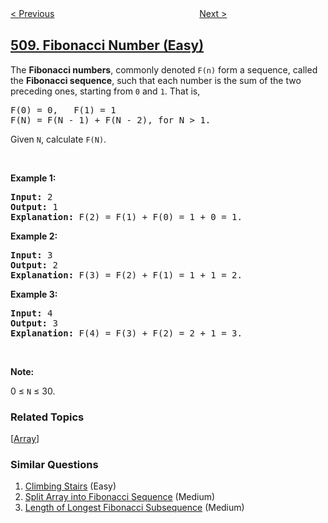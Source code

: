 <!--|This file generated by command(leetcode description); DO NOT EDIT.    |-->
<!--+----------------------------------------------------------------------+-->
<!--|@author    openset <openset.wang@gmail.com>                           |-->
<!--|@link      https://github.com/openset                                 |-->
<!--|@home      https://github.com/tonymontaro/leetcode-hints                        |-->
<!--+----------------------------------------------------------------------+-->

[< Previous](https://github.com/tonymontaro/leetcode-hints/tree/master/problems/most-frequent-subtree-sum "Most Frequent Subtree Sum")
　　　　　　　　　　　　　　　　
[Next >](https://github.com/tonymontaro/leetcode-hints/tree/master/problems/inorder-successor-in-bst-ii "Inorder Successor in BST II")

## [509. Fibonacci Number (Easy)](https://leetcode.com/problems/fibonacci-number "斐波那契数")

<p>The&nbsp;<b>Fibonacci numbers</b>, commonly denoted&nbsp;<code>F(n)</code>&nbsp;form a sequence, called the&nbsp;<b>Fibonacci sequence</b>, such that each number is the sum of the two preceding ones, starting from <code>0</code> and <code>1</code>. That is,</p>

<pre>
F(0) = 0,&nbsp; &nbsp;F(1)&nbsp;= 1
F(N) = F(N - 1) + F(N - 2), for N &gt; 1.
</pre>

<p>Given <code>N</code>, calculate <code>F(N)</code>.</p>

<p>&nbsp;</p>

<p><strong>Example 1:</strong></p>

<pre>
<strong>Input:</strong> 2
<strong>Output:</strong> 1
<strong>Explanation:</strong> F(2) = F(1) + F(0) = 1 + 0 = 1.
</pre>

<p><strong>Example 2:</strong></p>

<pre>
<strong>Input:</strong> 3
<strong>Output:</strong> 2
<strong>Explanation:</strong> F(3) = F(2) + F(1) = 1 + 1 = 2.
</pre>

<p><strong>Example 3:</strong></p>

<pre>
<strong>Input:</strong> 4
<strong>Output:</strong> 3
<strong>Explanation:</strong> F(4) = F(3) + F(2) = 2 + 1 = 3.
</pre>

<p>&nbsp;</p>

<p><strong>Note:</strong></p>

<p>0 &le; <code>N</code> &le; 30.</p>

### Related Topics
  [[Array](https://github.com/tonymontaro/leetcode-hints/tree/master/tag/array/README.md)]

### Similar Questions
  1. [Climbing Stairs](https://github.com/tonymontaro/leetcode-hints/tree/master/problems/climbing-stairs) (Easy)
  1. [Split Array into Fibonacci Sequence](https://github.com/tonymontaro/leetcode-hints/tree/master/problems/split-array-into-fibonacci-sequence) (Medium)
  1. [Length of Longest Fibonacci Subsequence](https://github.com/tonymontaro/leetcode-hints/tree/master/problems/length-of-longest-fibonacci-subsequence) (Medium)
